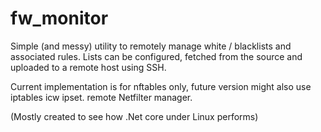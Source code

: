 # fw_monitor
Simple (and messy) utility to remotely manage white / blacklists and associated rules.
Lists can be configured, fetched from the source and uploaded to a remote host using SSH.

Current implementation is for nftables only, future version might also use iptables icw ipset.
remote Netfilter manager.

(Mostly created to see how .Net core under Linux performs)
